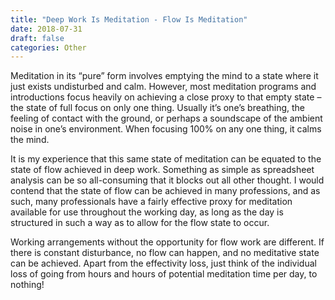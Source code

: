 ```yaml
---
title: "Deep Work Is Meditation - Flow Is Meditation"
date: 2018-07-31
draft: false
categories: Other
---
```


Meditation in its “pure” form involves emptying the mind to a state where it just exists undisturbed and calm. However, most meditation programs and introductions focus heavily on achieving a close proxy to that empty state – the state of full focus on only one thing. Usually it’s one’s breathing, the feeling of contact with the ground, or perhaps a soundscape of the ambient noise in one’s environment. When focusing 100% on any one thing, it calms the mind.

It is my experience that this same state of meditation can be equated to the state of flow achieved in deep work. Something as simple as spreadsheet analysis can be so all-consuming that it blocks out all other thought. I would contend that the state of flow can be achieved in many professions, and as such, many professionals have a fairly effective proxy for meditation available for use throughout the working day, as long as the day is structured in such a way as to allow for the flow state to occur.

Working arrangements without the opportunity for flow work are different. If there is constant disturbance, no flow can happen, and no meditative state can be achieved. Apart from the effectivity loss, just think of the individual loss of going from hours and hours of potential meditation time per day, to nothing!


